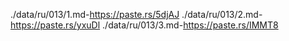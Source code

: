 ./data/ru/013/1.md-https://paste.rs/5djAJ
./data/ru/013/2.md-https://paste.rs/yxuDl
./data/ru/013/3.md-https://paste.rs/IMMT8